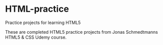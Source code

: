 # HTML-practice
Practice projects for learning HTML5

These are completed HTML5 practice projects from Jonas Schmedtmanns HTML5 & CSS Udemy course.
